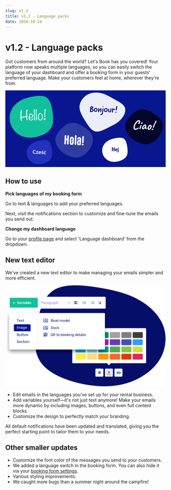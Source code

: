 ```yaml
---
slug: v1.2
title: v1.2 - Language packs
date: 2024-10-24
---
```


# v1.2 - Language packs

Got customers from around the world? Let's Book has you covered! Your platform now speaks multiple languages, so you can easily switch the language of your dashboard and offer a booking form in your guests' preferred language. Make your customers feel at home, wherever they're from.

![](./images/v1.2.multilanguage_multilingual_boatrental_software.png)

## How to use

**Pick languages of my booking form**

Go to text & languages to add your preferred languages.

Next, visit the notifications section to customize and fine-tune the emails you send out.

**Change my dashboard language**

Go to your [profile page](https://dashboard.letsbook.app/account/profile) and select 'Language dashboard' from the dropdown.

## New text editor

We've created a new text editor to make managing your emails simpler and more efficient.

![](./images/v1.2.text_editor_boatrental.png)

- Edit emails in the languages you've set up for your rental business.
- Add variables yourself—it's not just text anymore! Make your emails more dynamic by including images, buttons, and even full content blocks.
- Customize the design to perfectly match your branding.

All default notifications have been updated and translated, giving you the perfect starting point to tailor them to your needs.

## Other smaller updates

- Customize the font color of the messages you send to your customers.
- We added a language switch in the booking form. You can also hide it via your [booking form settings](https://dashboard.letsbook.app/booking-form).
- Various styling improvements.
- We caught more bugs than a summer night around the campfire!
